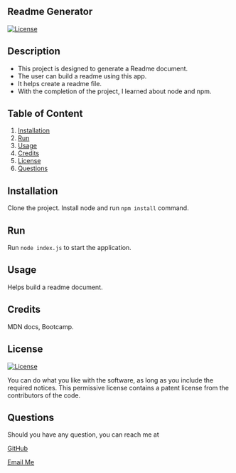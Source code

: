 ## Readme Generator     
[![License](https://img.shields.io/badge/License-Apache_2.0-blue.svg)](https://opensource.org/licenses/Apache-2.0)

## Description
* This project is designed to generate a Readme document.
* The user can build a readme using this app.
* It helps create a readme file.
* With the completion of the project, I learned about node and npm.

## Table of Content
1. [Installation](#installation)
2. [Run](#run)
3. [Usage](#usage)
4. [Credits](#credits)
5. [License](#license)
6. [Questions](#questions)

## Installation
Clone the project. Install node and run `npm install` command.

## Run
Run `node index.js` to start the application.

## Usage
Helps build a readme document.

## Credits
MDN docs, Bootcamp.

## License
[![License](https://img.shields.io/badge/License-Apache_2.0-blue.svg)](https://opensource.org/licenses/Apache-2.0)

You can do what you like with the software, as long as you include the required notices. This permissive license contains a patent license from the contributors of the code.

## Questions

Should you have any question, you can reach me at 

[GitHub](https://github.com/salidamaharjan)

[Email Me](mailto:email@email.com)
